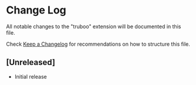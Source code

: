 # Change Log
All notable changes to the "truboo" extension will be documented in this file.

Check [Keep a Changelog](http://keepachangelog.com/) for recommendations on how to structure this file.

## [Unreleased]
- Initial release

